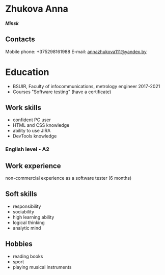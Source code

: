 # Zhukova Anna

##### Minsk

## Contacts
Mobile phone: +375298161988
E-mail: annazhukova111@yandex.by



# Education

* BSUIR, Faculty of infocommunications, metrology engineer
2017-2021
* Courses "Software testing" (have a certificate)
## Work skills

* confident PC user
* HTML and CSS knowledge
* ability to use JIRA
* DevTools knowledge
### English level - A2 ###

## Work experience

non-commercial experience as a software tester (6 months)

## Soft skills

* responsibility
* sociability
* high learning ability
* logical thinking
* analytic mind

## Hobbies

* reading books
* sport
* playing musical instruments
